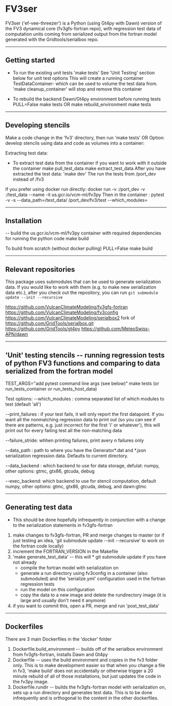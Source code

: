 FV3ser
======
FV3ser ('ef-vee-threezer') is a Python (using Gt4py with Dawn) version of the FV3 dynamical core (fv3gfs-fortran repo), with regression test data of computation units coming from serialized output from the fortran model generated with the Gridtools/serialbox repo.

------------
Getting started
------------
* To run the existing unit tests 
'make tests'
See 'Unit Testing' section below for unit test options
This will create a running container TestDataContainer-<version> which can be used to volume the test data from.
'make cleanup_container' will stop and remove this container

* To rebuild the backend Dawn/Gt4py environment before running tests
PULL=False make tests
OR
make rebuild_environment
make tests


------------
Developing stencils
------------
Make a code change in the 'fv3' directory, then run 'make tests'
OR
Option: develop stencils using data and code as volumes into a container: 

Extracting test data: 

* To extract test data from the container if you want to work with it outside the container
make pull_test_data
make extract_test_data
After you have extracted the test data:
'make dev'
The run the tests from /port_dev instead of /fv3

If you prefer using docker run directly:
docker run -v <Local fv3gfs checkout>:/port_dev -v <TEST DATA PATH>:/test_data   --name <your favorite name> -it us.gcr.io/vcm-ml/fv3py
Then in the container :
pytest -v -s --data_path=/test_data/ /port_dev/fv3/test --which_modules=<Your stencil>

------------
Installation
------------

-- build the us.gcr.io/vcm-ml/fv3py container with required dependencies for running the python code 
make build

To build from scratch (without docker pulling)
PULL=False make build

------------
Relevant repositories
------------
This package uses submodules that can be used to generate serialization data. If you would like to work with them (e.g. to make new serialization data etc.), after you check out the repository, you can run
`git submodule update --init --recursive`

https://github.com/VulcanClimateModeling/fv3gfs-fortran
https://github.com/VulcanClimateModeling/fv3config
https://github.com/VulcanClimateModeling/serialbox2 fork of https://github.com/GridTools/serialbox.git
https://github.com/GridTools/gt4py
https://github.com/MeteoSwiss-APN/dawn


------------
'Unit' testing stencils -- running regression tests of python FV3 functions and comparing to data serialized from the fortran model
------------
TEST_ARGS="add pytest command line args (see below)" make tests (or run_tests_container or run_tests_host_data)

Test options:
   --which_modules <modules to run tests for> : comma separated list of which modules to test (default 'all')
   
   --print_failures : if your test fails, it will only report the first datapoint. If you want all the nonmatching regression data to print out (so you can see if there are patterns, e.g. just incorrect for the first 'i' or whatever'), this will print out for every failing test all the non-matching data

   --failure_stride: whhen printing failures, print avery n failures only
   
   --data_path : path to where you have the Generator*.dat and *.json serialization regression data. Defaults to current directory.
   
   --data_backend : which backend to use for data storage, defulat: numpy, other options: gtmc, gtx86, gtcuda, debug
   
   --exec_backend: which backend to use for stencil computation, default numpy, other options: gtmc, gtx86, gtcuda, debug, and dawn:gtmc

------------
Generating test data
------------
* This should be done hopefully infrequently in conjunction with a change to the serialization statements in fv3gfs-fortran
1. make changes to fv3gfs-fortran, PR and merge changes to master (or if just testing an idea, 'git submodule update --init --recursive' to work on the fortran code locally)
2. increment the FORTRAN_VERSION in the Makefile
3. 'make generate_test_data' -- this will
        * git submodule update if you have not already
	* compile the fortran model with serialization on
	* generate a run directory using fv3config in a container (also submoduled) and the 'serialize.yml' configuration used in the fortran regression tests
	* run the model on this configuration
	* copy the data to a new image and delete the rundirectory image (it is large and usually don't need it anymore)
4. if you want to commit this, open a PR, merge and run 'post_test_data'

------------
Dockerfiles
------------

There are 3 main Dockerfiles in the 'docker' folder
 1) Dockerfile.build_environment -- builds off of the serialbox environment from fv3gfs-fortran, installs Dawn and Gt4py
 2) Dockerfile -- uses the build environment and copies in the fv3 folder only. This is to make development easier so that when you change a file in fv3, 'make build' does not accidentally or otherwise trigger a 20 minute rebuild of all of those installations, but just updates the code in the fv3py image. 
 3) Dockerfile.rundir -- builds the fv3gfs-fortran model with serialization on, sets up a run directory and generates test data. This is to be done infrequently and is orthogonal to the content in the other dockerfiles. 